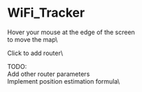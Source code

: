 # WiFi_Tracker

Hover your mouse at the edge of the screen\
to move the map\

Click to add router\

TODO:\
Add other router parameters\
Implement position estimation formula\
